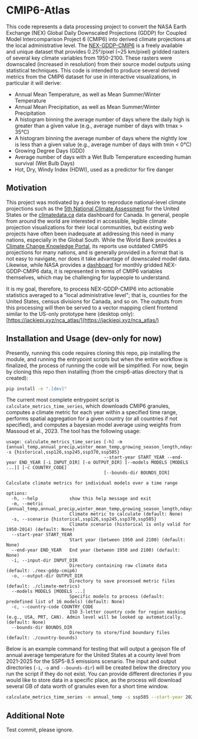 # CMIP6-Atlas

This code represents a data processing project to convert the NASA Earth Exchange (NEX) Global Daily Downscaled Projections (GDDP) for Coupled Model Intercomparison Project 6 (CMIP6) into derived climate projections at the local administrative level. The [NEX-GDDP-CMIP6](https://www.nccs.nasa.gov/services/data-collections/land-based-products/nex-gddp-cmip6) is a freely available and unique dataset that provides 0.25°/pixel (~25 km/pixel) gridded rasters of several key climate variables from 1950-2100. These rasters were downscaled (increased in resolution) from their source model outputs using statistical techniques. This code is intended to produce several derived metrics from the CMIP6 dataset for use in interactive visualizations, in particular it will derive:

- Annual Mean Temperature, as well as Mean Summer/Winter Temperature
- Annual Mean Precipitation, as well as Mean Summer/Winter Precipitation
- A histogram binning the average number of days where the daily high is greater than a given value (e.g., average number of days with tmax > 35°C)
- A histogram binning the average number of days where the nightly low is less than a given value (e.g., average number of days with tmin < 0°C)
- Growing Degree Days (GDD)
- Average number of days with a Wet Bulb Temperature exceeding human survival (Wet Bulb Days)
- Hot, Dry, Windy Index (HDWI), used as a predictor for fire danger

## Motivation

This project was motivated by a desire to reproduce national-level climate projections such as the [5th National Climate Assessment](https://atlas.globalchange.gov/) for the United States or the [climatedata.ca](https://climatedata.ca/) data dashboard for Canada. In general, people from around the world are interested in accessible, legible climate projection visualizations for their local communities, but existing web projects have often been inadequate at addressing this need in many nations, especially in the Global South. While the World Bank provides a [Climate Change Knowledge Portal](https://climateknowledgeportal.worldbank.org/country-profiles), its reports use outdated CMIP5 projections for many nations, and is generally provided in a format that is not easy to navigate, nor does it take advantage of downscaled model data. Likewise, while NASA provides a [dashboard](https://cmip6.surge.sh/explore/ssp585?map=0%2C0%2C1.04&layers=crossingyear&lState=crossingyear%7C1%7C0) for monthly gridded NEX-GDDP-CMIP6 data, it is represented in terms of CMIP6 variables themselves, which may be challenging for laypeople to understand.

It is my goal, therefore, to process NEX-GDDP-CMIP6 into actionable statistics averaged to a "local administrative level"; that is, counties for the United States, census divisions for Canada, and so on. The outputs from this processing will then be served to a vector mapping client frontend similar to the US-only prototype here (desktop only): [https://jackiepi.xyz/nca_atlas/](https://jackiepi.xyz/nca_atlas/)

## Installation and Usage (dev-only for now)

Presently, running this code requires cloning this repo, pip installing the module, and running the entrypoint scripts but when the entire workflow is finalized, the process of running the code will be simplified. For now, begin by cloning this repo then installing (from the cmip6-atlas directory that is created):

```bash
pip install -e ".[dev]"
```

The current most complete entrypoint script is `calculate_metrics_time_series`, which downloads CMIP6 granules, computes a climate metric for each year within a specified time range, performs spatial aggregation for a given country (or all countries if not specified), and computes a bayesian model average using weights from Massoud et al., 2023. The tool has the following usage:

```
usage: calculate_metrics_time_series [-h] -m {annual_temp,annual_precip,winter_mean_temp,growing_season_length,ndays_gt_35c} -s {historical,ssp126,ssp245,ssp370,ssp585}
                                     --start-year START_YEAR --end-year END_YEAR [-i INPUT_DIR] [-o OUTPUT_DIR] [--models MODELS [MODELS ...]] [-c COUNTRY_CODE]
                                     [--bounds-dir BOUNDS_DIR]

Calculate climate metrics for individual models over a time range

options:
  -h, --help            show this help message and exit
  -m, --metric {annual_temp,annual_precip,winter_mean_temp,growing_season_length,ndays_gt_35c}
                        Climate metric to calculate (default: None)
  -s, --scenario {historical,ssp126,ssp245,ssp370,ssp585}
                        Climate scenario (historical is only valid for 1950-2014) (default: None)
  --start-year START_YEAR
                        Start year (between 1950 and 2100) (default: None)
  --end-year END_YEAR   End year (between 1950 and 2100) (default: None)
  -i, --input-dir INPUT_DIR
                        Directory containing raw climate data (default: ./nex-gddp-cmip6)
  -o, --output-dir OUTPUT_DIR
                        Directory to save processed metric files (default: ./climate-metrics)
  --models MODELS [MODELS ...]
                        Specific models to process (default: predefined list of 16 models) (default: None)
  -c, --country-code COUNTRY_CODE
                        ISO 3-letter country code for region masking (e.g., USA, PRT, CAN). Admin level will be looked up automatically. (default: None)
  --bounds-dir BOUNDS_DIR
                        Directory to store/find boundary files (default: ./country-bounds)
```

Below is an example command for testing that will output a geojson file of annual average temperature for the United States at a county level from 2021-2025 for the SSP5-8.5 emissions scenario. The input and output directories (`-i`, `-o` and `--bounds-dir`) will be created below the directory you run the script if they do not exist. You can provide different directories if you would like to store data in a specific place, as the process will download several GB of data worth of granules even for a short time window.

```bash
calculate_metrics_time_series -m annual_temp -s ssp585 --start-year 2021 --end-year 2025 -i nex-gddp-data -o climate-metrics -c USA --bounds-dir country-bounds
```

## Additional Note

Test commit, please ignore.